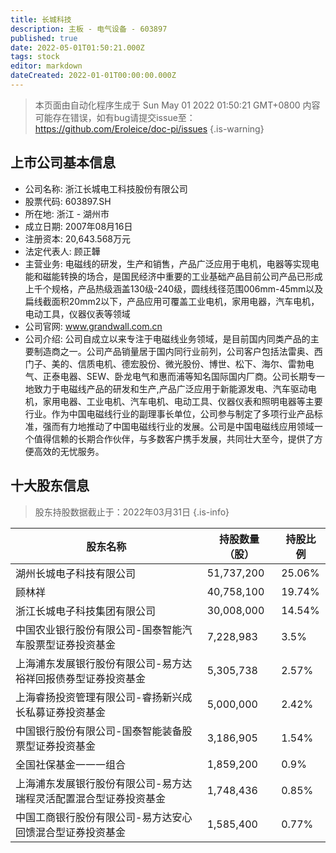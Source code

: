 ```yaml
---
title: 长城科技
description: 主板 - 电气设备 - 603897
published: true
date: 2022-05-01T01:50:21.000Z
tags: stock
editor: markdown
dateCreated: 2022-01-01T00:00:00.000Z
---
```


> 本页面由自动化程序生成于 Sun May 01 2022 01:50:21 GMT+0800
> 内容可能存在错误，如有bug请提交issue至：https://github.com/Eroleice/doc-pi/issues
{.is-warning}

## 上市公司基本信息
- 公司名称: 浙江长城电工科技股份有限公司
- 股票代码: 603897.SH
- 所在地: 浙江 - 湖州市
- 成立日期: 2007年08月16日
- 注册资本: 20,643.568万元
- 法定代表人: 顾正韡
- 主营业务: 电磁线的研发，生产和销售，产品广泛应用于电机，电器等实现电能和磁能转换的场合，是国民经济中重要的工业基础产品目前公司产品已形成上千个规格，产品热级涵盖130级-240级，圆线线径范围006mm-45mm以及扁线截面积20mm2以下，产品应用可覆盖工业电机，家用电器，汽车电机，电动工具，仪器仪表等领域
- 公司官网: www.grandwall.com.cn
- 公司介绍: 公司自成立以来专注于电磁线业务领域，是目前国内同类产品的主要制造商之一。公司产品销量居于国内同行业前列，公司客户包括法雷奥、西门子、美的、信质电机、德宏股份、微光股份、博世、松下、海尔、雷勃电气、正泰电器、SEW、卧龙电气和惠而浦等知名国际国内厂商。公司长期专一地致力于电磁线产品的研发和生产,产品广泛应用于新能源发电、汽车驱动电机，家用电器、工业电机、汽车电机、电动工具、仪器仪表和照明电器等主要行业。作为中国电磁线行业的副理事长单位，公司参与制定了多项行业产品标准，强而有力地推动了中国电磁线行业的发展。公司是中国电磁线应用领域一个值得信赖的长期合作伙伴，与多数客户携手发展，共同壮大至今，提供了方便高效的无忧服务。


## 十大股东信息
> 股东持股数据截止于：2022年03月31日
{.is-info}

| 股东名称 | 持股数量（股） | 持股比例 |
| --- | --- | --- |
| 湖州长城电子科技有限公司 | 51,737,200 | 25.06% |
| 顾林祥 | 40,758,100 | 19.74% |
| 浙江长城电子科技集团有限公司 | 30,008,000 | 14.54% |
| 中国农业银行股份有限公司-国泰智能汽车股票型证券投资基金 | 7,228,983 | 3.5% |
| 上海浦东发展银行股份有限公司-易方达裕祥回报债券型证券投资基金 | 5,305,738 | 2.57% |
| 上海睿扬投资管理有限公司-睿扬新兴成长私募证券投资基金 | 5,000,000 | 2.42% |
| 中国银行股份有限公司-国泰智能装备股票型证券投资基金 | 3,186,905 | 1.54% |
| 全国社保基金一一一组合 | 1,859,200 | 0.9% |
| 上海浦东发展银行股份有限公司-易方达瑞程灵活配置混合型证券投资基金 | 1,748,436 | 0.85% |
| 中国工商银行股份有限公司-易方达安心回馈混合型证券投资基金 | 1,585,400 | 0.77% |




